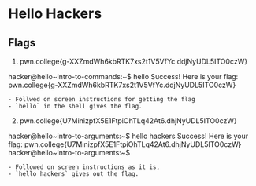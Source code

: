 # Hello Hackers 

## Flags
 

1) pwn.college{g-XXZmdWh6kbRTK7xs2t1V5VfYc.ddjNyUDL5ITO0czW}

hacker@hello~intro-to-commands:~$ hello
Success! Here is your flag:
pwn.college{g-XXZmdWh6kbRTK7xs2t1V5VfYc.ddjNyUDL5ITO0czW}


	- Follwed on screen instructions for getting the flag
	- `hello` in the shell gives the flag. 

2) pwn.college{U7MinizpfX5E1FtpiOhTLq42At6.dhjNyUDL5ITO0czW}

hacker@hello~intro-to-arguments:~$ hello hackers
Success! Here is your flag:
pwn.college{U7MinizpfX5E1FtpiOhTLq42At6.dhjNyUDL5ITO0czW}
hacker@hello~intro-to-arguments:~$

	- Followed on screen instructions as it is, 
	- `hello hackers` gives out the flag.

